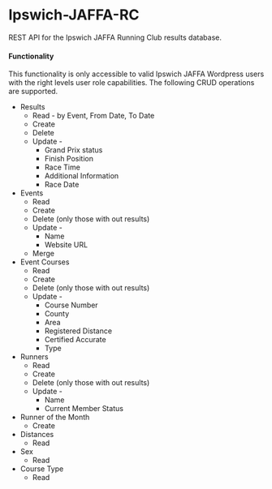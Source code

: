 # Ipswich-JAFFA-RC

REST API for the Ipswich JAFFA Running Club results database.

#### Functionality
This functionality is only accessible to valid Ipswich JAFFA Wordpress users with the right levels user role capabilities. The following CRUD operations are supported.

  * Results
    * Read - by Event, From Date, To Date
    * Create
    * Delete
	* Update -
	  * Grand Prix status
	  * Finish Position
	  * Race Time
	  * Additional Information
	  * Race Date	
  * Events
    * Read
    * Create
    * Delete (only those with out results)
	* Update -
	  * Name
	  * Website URL	  
	* Merge
  * Event Courses
    * Read
    * Create
    * Delete (only those with out results)
	* Update -
	  * Course Number
	  * County
      * Area
      * Registered Distance	  
	  * Certified Accurate
	  * Type
  * Runners
    * Read
    * Create
    * Delete (only those with out results)
	* Update -
	  * Name
	  * Current Member Status  	
  * Runner of the Month   
    * Create 
  * Distances
    * Read 
  * Sex
    * Read 
  * Course Type
    * Read 
